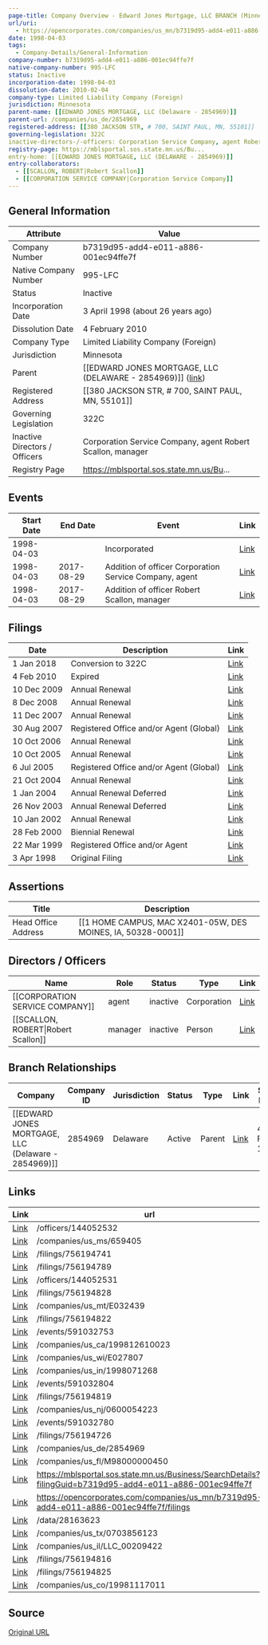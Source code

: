 ```yaml
---
page-title: Company Overview - Edward Jones Mortgage, LLC BRANCH (Minnesota - b7319d95-add4-e011-a886-001ec94ffe7f)
url/uri:
  - https://opencorporates.com/companies/us_mn/b7319d95-add4-e011-a886-001ec94ffe7f
date: 1998-04-03
tags:
  - Company-Details/General-Information
company-number: b7319d95-add4-e011-a886-001ec94ffe7f
native-company-number: 995-LFC
status: Inactive
incorporation-date: 1998-04-03
dissolution-date: 2010-02-04
company-type: Limited Liability Company (Foreign)
jurisdiction: Minnesota
parent-name: [[EDWARD JONES MORTGAGE, LLC (Delaware - 2854969)]]
parent-url: /companies/us_de/2854969
registered-address: [[380 JACKSON STR, # 700, SAINT PAUL, MN, 55101]]
governing-legislation: 322C
inactive-directors-/-officers: Corporation Service Company, agent Robert Scallon, manager
registry-page: https://mblsportal.sos.state.mn.us/Bu...
entry-home: [[EDWARD JONES MORTGAGE, LLC (DELAWARE - 2854969)]]
entry-collaborators:
  - [[SCALLON, ROBERT|Robert Scallon]]
  - [[CORPORATION SERVICE COMPANY|Corporation Service Company]]
---
```


## General Information
| Attribute          | Value                                       |
|--------------------|---------------------------------------------|
| Company Number     | b7319d95-add4-e011-a886-001ec94ffe7f        |
| Native Company Number | 995-LFC                                     |
| Status             | Inactive                                    |
| Incorporation Date | 3 April 1998 (about 26 years ago)           |
| Dissolution Date   | 4 February 2010                             |
| Company Type       | Limited Liability Company (Foreign)         |
| Jurisdiction       | Minnesota                                   |
| Parent             | [[EDWARD JONES MORTGAGE, LLC (DELAWARE - 2854969)]] ([link](/companies/us_de/2854969)) |
| Registered Address | [[380 JACKSON STR, # 700, SAINT PAUL, MN, 55101]] |
| Governing Legislation | 322C                                        |
| Inactive Directors / Officers | Corporation Service Company, agent Robert Scallon, manager |
| Registry Page      | https://mblsportal.sos.state.mn.us/Bu...    |

## Events

| Start Date | End Date   | Event                                                   | Link |
|------------|------------|-------------------------------------------------------|------|
| 1998-04-03 |            | Incorporated                                            | [Link](https://opencorporates.com/events/591032804) |
| 1998-04-03 | 2017-08-29 | Addition of officer Corporation Service Company, agent  | [Link](https://opencorporates.com/events/591032753) |
| 1998-04-03 | 2017-08-29 | Addition of officer Robert Scallon, manager             | [Link](https://opencorporates.com/events/591032780) |

## Filings
| Date        | Description                    | Link |
|-------------|--------------------------------|-------|
| 1 Jan 2018  | Conversion to 322C             | [Link](https://opencorporates.com/filings/756194726) |
| 4 Feb 2010  | Expired                        | [Link](https://opencorporates.com/filings/756194741) |
| 10 Dec 2009 | Annual Renewal                 | [Link](https://opencorporates.com/filings/756194828) |
| 8 Dec 2008  | Annual Renewal                 | [Link](https://opencorporates.com/filings/756194825) |
| 11 Dec 2007 | Annual Renewal                 | [Link](https://opencorporates.com/filings/756194822) |
| 30 Aug 2007 | Registered Office and/or Agent (Global) | [Link](https://opencorporates.com/filings/756194789) |
| 10 Oct 2006 | Annual Renewal                 | [Link](https://opencorporates.com/filings/756194819) |
| 10 Oct 2005 | Annual Renewal                 | [Link](https://opencorporates.com/filings/756194816) |
| 6 Jul 2005  | Registered Office and/or Agent (Global) | [Link](https://opencorporates.com/filings/756194777) |
| 21 Oct 2004 | Annual Renewal                 | [Link](https://opencorporates.com/filings/756194807) |
| 1 Jan 2004  | Annual Renewal Deferred        | [Link](https://opencorporates.com/filings/756194840) |
| 26 Nov 2003 | Annual Renewal Deferred        | [Link](https://opencorporates.com/filings/756194834) |
| 10 Jan 2002 | Annual Renewal                 | [Link](https://opencorporates.com/filings/756194798) |
| 28 Feb 2000 | Biennial Renewal               | [Link](https://opencorporates.com/filings/756194732) |
| 22 Mar 1999 | Registered Office and/or Agent | [Link](https://opencorporates.com/filings/756194720) |
| 3 Apr 1998  | Original Filing                | [Link](https://opencorporates.com/filings/756194765) |

## Assertions
| Title               | Description                                             |
|---------------------|---------------------------------------------------------|
| Head Office Address | [[1 HOME CAMPUS, MAC X2401-05W, DES MOINES, IA, 50328-0001]] |

## Directors / Officers
| Name                 | Role            | Status     | Type        | Link |
|----------------------|-----------------|------------|-------------|------|
| [[CORPORATION SERVICE COMPANY]] | agent           | inactive   | Corporation | [Link](https://opencorporates.com/officers/144052531) |
| [[SCALLON, ROBERT\|Robert Scallon]] | manager         | inactive   | Person      | [Link](https://opencorporates.com/officers/144052532) |

## Branch Relationships
| Company                       | Company ID            | Jurisdiction         | Status   | Type       | Link                                | Start Date   | End Date     | Statement Link                      |
|--------------------------------|----------------------|----------------------|----------|------------|-------------------------------------|--------------|--------------|-------------------------------------|
| [[EDWARD JONES MORTGAGE, LLC (Delaware - 2854969)]] | 2854969              | Delaware             | Active   | Parent     | [Link](https://opencorporates.com/companies/us_de/2854969) | 4 Feb 1998   | N/A          | [Statement](https://opencorporates.com/statements/376018578) |

## Links
| Link   | url                            
|--------|--------------------------------|
| [Link](/officers/144052532) |/officers/144052532           |
| [Link](/companies/us_ms/659405) |/companies/us_ms/659405       |
| [Link](/filings/756194741) |/filings/756194741            |
| [Link](/filings/756194789) |/filings/756194789            |
| [Link](/officers/144052531) |/officers/144052531           |
| [Link](/filings/756194828) |/filings/756194828            |
| [Link](/companies/us_mt/E032439) |/companies/us_mt/E032439      |
| [Link](/filings/756194822) |/filings/756194822            |
| [Link](/events/591032753) |/events/591032753             |
| [Link](/companies/us_ca/199812610023) |/companies/us_ca/199812610023 |
| [Link](/companies/us_wi/E027807) |/companies/us_wi/E027807      |
| [Link](/companies/us_in/1998071268) |/companies/us_in/1998071268   |
| [Link](/events/591032804) |/events/591032804             |
| [Link](/filings/756194819) |/filings/756194819            |
| [Link](/companies/us_nj/0600054223) |/companies/us_nj/0600054223   |
| [Link](/events/591032780) |/events/591032780             |
| [Link](/filings/756194726) |/filings/756194726            |
| [Link](/companies/us_de/2854969) |/companies/us_de/2854969      |
| [Link](/companies/us_fl/M98000000450) |/companies/us_fl/M98000000450 |
| [Link](https://mblsportal.sos.state.mn.us/Business/SearchDetails?filingGuid=b7319d95-add4-e011-a886-001ec94ffe7f) |https://mblsportal.sos.state.mn.us/Business/SearchDetails?filingGuid=b7319d95-add4-e011-a886-001ec94ffe7f|
| [Link](https://opencorporates.com/companies/us_mn/b7319d95-add4-e011-a886-001ec94ffe7f/filings) |https://opencorporates.com/companies/us_mn/b7319d95-add4-e011-a886-001ec94ffe7f/filings|
| [Link](/data/28163623) |/data/28163623                |
| [Link](/companies/us_tx/0703856123) |/companies/us_tx/0703856123   |
| [Link](/companies/us_il/LLC_00209422) |/companies/us_il/LLC_00209422 |
| [Link](/filings/756194816) |/filings/756194816            |
| [Link](/filings/756194825) |/filings/756194825            |
| [Link](/companies/us_co/19981117011) |/companies/us_co/19981117011  |

## Source
[Original URL](https://opencorporates.com/companies/us_mn/b7319d95-add4-e011-a886-001ec94ffe7f)
